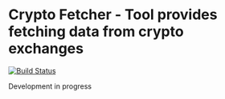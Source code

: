 Crypto Fetcher - Tool provides fetching data from crypto exchanges
================================
[![Build Status](https://travis-ci.com/sn0w1eo/crypto-fetcher.svg?branch=master)](https://travis-ci.com/sn0w1eo/crypto-fetcher)

Development in progress

